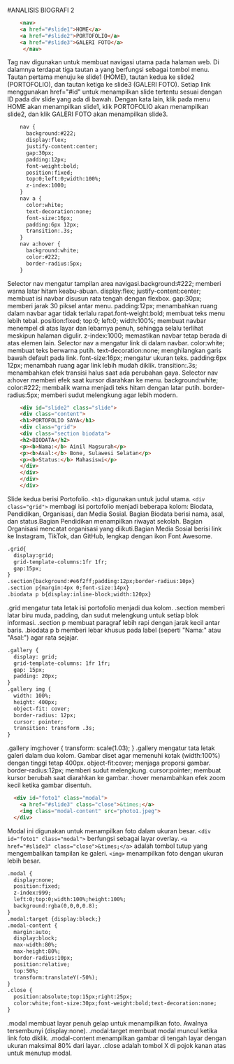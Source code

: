 #ANALISIS BIOGRAFI 2

```html
    <nav>
    <a href="#slide1">HOME</a>
    <a href="#slide2">PORTOFOLIO</a>
    <a href="#slide3">GALERI FOTO</a>
     </nav>
```
Tag nav digunakan untuk membuat navigasi utama pada halaman web. Di dalamnya terdapat tiga tautan a yang berfungsi sebagai tombol menu.
Tautan pertama menuju ke slide1 (HOME), tautan kedua ke slide2 (PORTOFOLIO), dan tautan ketiga ke slide3 (GALERI FOTO).
Setiap link menggunakan href="#id" untuk menampilkan slide tertentu sesuai dengan ID pada div slide yang ada di bawah.
Dengan kata lain, klik pada menu HOME akan menampilkan slide1, klik PORTOFOLIO akan menampilkan slide2, dan klik GALERI FOTO akan menampilkan slide3.

```html
    nav {
      background:#222;
      display:flex;
      justify-content:center;
      gap:30px;
      padding:12px;
      font-weight:bold;
      position:fixed;
      top:0;left:0;width:100%;
      z-index:1000;
    }
    nav a {
      color:white;
      text-decoration:none;
      font-size:16px;
      padding:6px 12px;
      transition:.3s;
    }
    nav a:hover {
      background:white;
      color:#222;
      border-radius:5px;
    }
```
Selector nav mengatur tampilan area navigasi.background:#222; memberi warna latar hitam keabu-abuan.
display:flex; justify-content:center; membuat isi navbar disusun rata tengah dengan flexbox.
gap:30px; memberi jarak 30 piksel antar menu. padding:12px; menambahkan ruang dalam navbar agar tidak terlalu rapat.font-weight:bold; membuat teks menu lebih tebal.
position:fixed; top:0; left:0; width:100%; membuat navbar menempel di atas layar dan lebarnya penuh, sehingga selalu terlihat meskipun halaman digulir.
z-index:1000; memastikan navbar tetap berada di atas elemen lain.
Selector nav a mengatur link di dalam navbar.
color:white; membuat teks berwarna putih.
text-decoration:none; menghilangkan garis bawah default pada link.
font-size:16px; mengatur ukuran teks.
padding:6px 12px; menambah ruang agar link lebih mudah diklik.
transition:.3s; menambahkan efek transisi halus saat ada perubahan gaya.
Selector nav a:hover memberi efek saat kursor diarahkan ke menu.
background:white; color:#222; membalik warna menjadi teks hitam dengan latar putih.
border-radius:5px; memberi sudut melengkung agar lebih modern.

```html
    <div id="slide2" class="slide">
    <div class="content">
    <h1>PORTOFOLIO SAYA</h1>
    <div class="grid">
    <div class="section biodata">
    <h2>BIODATA</h2>
    <p><b>Nama:</b> Ainil Magsurah</p>
    <p><b>Asal:</b> Bone, Sulawesi Selatan</p>
    <p><b>Status:</b> Mahasiswi</p>
    </div>
    </div>
    </div>
    </div>
```
Slide kedua berisi Portofolio. `<h1>` digunakan untuk judul utama. `<div class="grid">` membagi isi portofolio menjadi beberapa kolom: Biodata, Pendidikan, Organisasi, dan Media Sosial.
Bagian Biodata berisi nama, asal, dan status.Bagian Pendidikan menampilkan riwayat sekolah.
Bagian Organisasi mencatat organisasi yang diikuti.Bagian Media Sosial berisi link ke Instagram, TikTok, dan GitHub, lengkap dengan ikon Font Awesome.

```html
.grid{
  display:grid;
  grid-template-columns:1fr 1fr;
  gap:15px;
}
.section{background:#e6f2ff;padding:12px;border-radius:10px}
.section p{margin:4px 0;font-size:14px}
.biodata p b{display:inline-block;width:120px}
```
.grid mengatur tata letak isi portofolio menjadi dua kolom.
.section memberi latar biru muda, padding, dan sudut melengkung untuk setiap blok informasi.
.section p membuat paragraf lebih rapi dengan jarak kecil antar baris.
.biodata p b memberi lebar khusus pada label (seperti "Nama:" atau "Asal:") agar rata sejajar.

```html
.gallery {
  display: grid;
  grid-template-columns: 1fr 1fr;
  gap: 15px;
  padding: 20px;
}
.gallery img {
  width: 100%;
  height: 400px;  
  object-fit: cover; 
  border-radius: 12px;
  cursor: pointer;
  transition: transform .3s;
}
```

.gallery img:hover { transform: scale(1.03); }
.gallery mengatur tata letak galeri dalam dua kolom.
Gambar diset agar memenuhi kotak (width:100%) dengan tinggi tetap 400px.
object-fit:cover; menjaga proporsi gambar.
border-radius:12px; memberi sudut melengkung.
cursor:pointer; membuat kursor berubah saat diarahkan ke gambar.
:hover menambahkan efek zoom kecil ketika gambar disentuh.

```html
  <div id="foto1" class="modal">
    <a href="#slide3" class="close">&times;</a>
    <img class="modal-content" src="photo1.jpeg">
  </div>
```
Modal ini digunakan untuk menampilkan foto dalam ukuran besar.
`<div id="foto1" class="modal">` berfungsi sebagai layar overlay.
`<a href="#slide3" class="close">&times;</a>` adalah tombol tutup yang mengembalikan tampilan ke galeri.
`<img>` menampilkan foto dengan ukuran lebih besar.

```html
.modal {
  display:none;
  position:fixed;
  z-index:999;
  left:0;top:0;width:100%;height:100%;
  background:rgba(0,0,0,0.8);
}
.modal:target {display:block;}
.modal-content {
  margin:auto;
  display:block;
  max-width:80%;
  max-height:80%;
  border-radius:10px;
  position:relative;
  top:50%;
  transform:translateY(-50%);
}
.close {
  position:absolute;top:15px;right:25px;
  color:white;font-size:30px;font-weight:bold;text-decoration:none;
}
```
.modal membuat layar penuh gelap untuk menampilkan foto. Awalnya tersembunyi (display:none).
.modal:target membuat modal muncul ketika link foto diklik.
.modal-content menampilkan gambar di tengah layar dengan ukuran maksimal 80% dari layar.
.close adalah tombol X di pojok kanan atas untuk menutup modal.